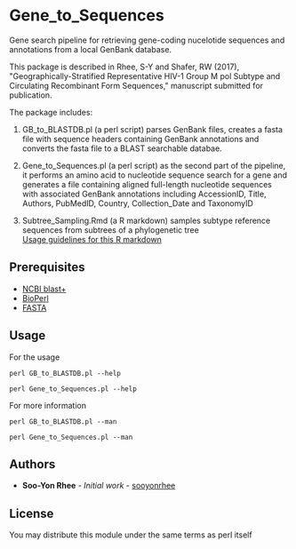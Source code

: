 # Gene_to_Sequences

Gene search pipeline for retrieving gene-coding nucelotide sequences and annotations from a local GenBank database.


This package is described in Rhee, S-Y and Shafer, RW (2017), "Geographically-Stratified Representative HIV-1 Group M pol Subtype and Circulating Recombinant Form Sequences," manuscript submitted for publication.


The package includes:

1. GB_to_BLASTDB.pl (a perl script)
parses GenBank files, creates a fasta file with sequence headers containing GenBank annotations and
converts the fasta file to a BLAST searchable databae.

2. Gene_to_Sequences.pl (a perl script)
as the second part of the pipeline, it performs an amino acid to nucleotide sequence search for a gene
and generates a file containing aligned full-length nucleotide sequences with associated GenBank annotations
including AccessionID, Title, Authors, PubMedID, Country, Collection_Date and TaxonomyID

3. Subtree_Sampling.Rmd (a R markdown)
samples subtype reference sequences from subtrees of a phylogenetic tree  
[Usage guidelines for this R markdown](doc/Subtree_Sampling.md)


## Prerequisites

* [NCBI blast+](https://blast.ncbi.nlm.nih.gov/Blast.cgi?PAGE_TYPE=BlastDocs&DOC_TYPE=Download)
* [BioPerl](http://bioperl.org/)
* [FASTA](http://fasta.bioch.virginia.edu/fasta_www2/fasta_down.shtml)

## Usage

For the usage
```
perl GB_to_BLASTDB.pl --help

perl Gene_to_Sequences.pl --help

```

For more information
```
perl GB_to_BLASTDB.pl --man

perl Gene_to_Sequences.pl --man

``` 


## Authors

* **Soo-Yon Rhee** - *Initial work* - [sooyonrhee](https://github.com/sooyonrhee)



## License

You may distribute this module under the same terms as perl itself
 




